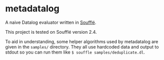 # metadatalog

A naive Datalog evaluator written in [Soufflé](https://souffle-lang.github.io).

This project is tested on Soufflé version 2.4.

To aid in understanding, some helper algorithms used by metadatalog are given in the `samples/` directory.
They all use hardcoded data and output to stdout so you can run them like `$ souffle samples/deduplicate.dl`.
